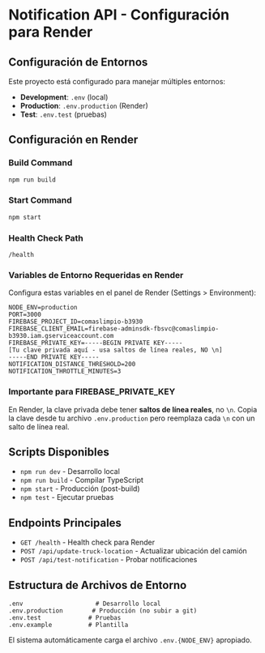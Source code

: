 # Notification API - Configuración para Render

## Configuración de Entornos

Este proyecto está configurado para manejar múltiples entornos:

- **Development**: `.env` (local)
- **Production**: `.env.production` (Render)
- **Test**: `.env.test` (pruebas)

## Configuración en Render

### Build Command
```bash
npm run build
```

### Start Command
```bash
npm start
```

### Health Check Path
```
/health
```

### Variables de Entorno Requeridas en Render

Configura estas variables en el panel de Render (Settings > Environment):

```
NODE_ENV=production
PORT=3000
FIREBASE_PROJECT_ID=comaslimpio-b3930
FIREBASE_CLIENT_EMAIL=firebase-adminsdk-fbsvc@comaslimpio-b3930.iam.gserviceaccount.com
FIREBASE_PRIVATE_KEY=-----BEGIN PRIVATE KEY-----
[Tu clave privada aquí - usa saltos de línea reales, NO \n]
-----END PRIVATE KEY-----
NOTIFICATION_DISTANCE_THRESHOLD=200
NOTIFICATION_THROTTLE_MINUTES=3
```

### Importante para FIREBASE_PRIVATE_KEY

En Render, la clave privada debe tener **saltos de línea reales**, no `\n`. Copia la clave desde tu archivo `.env.production` pero reemplaza cada `\n` con un salto de línea real.

## Scripts Disponibles

- `npm run dev` - Desarrollo local
- `npm run build` - Compilar TypeScript
- `npm start` - Producción (post-build)
- `npm test` - Ejecutar pruebas

## Endpoints Principales

- `GET /health` - Health check para Render
- `POST /api/update-truck-location` - Actualizar ubicación del camión
- `POST /api/test-notification` - Probar notificaciones

## Estructura de Archivos de Entorno

```
.env                    # Desarrollo local
.env.production        # Producción (no subir a git)
.env.test             # Pruebas
.env.example          # Plantilla
```

El sistema automáticamente carga el archivo `.env.{NODE_ENV}` apropiado.
